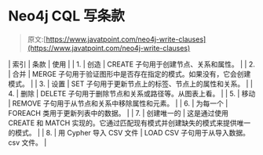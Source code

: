 # Neo4j CQL 写条款

> 原文:[https://www.javatpoint.com/neo4j-write-clauses](https://www.javatpoint.com/neo4j-write-clauses)

| 索引 | 条款 | 使用 |
| 1. | 创造 | CREATE 子句用于创建节点、关系和属性。 |
| 2. | 合并 | MERGE 子句用于验证图形中是否存在指定的模式。如果没有，它会创建模式。 |
| 3. | 设置 | SET 子句用于更新节点上的标签、节点上的属性和关系。 |
| 4. | 删除 | DELETE 子句用于删除节点和关系或路径等。从图表上看。 |
| 5. | 移动 | REMOVE 子句用于从节点和关系中移除属性和元素。 |
| 6. | 为每一个 | FOREACH 类用于更新列表中的数据。 |
| 7. | 创建唯一的 | 这是通过使用 CREATE 和 MATCH 实现的。它通过匹配现有模式并创建缺失的模式来提供唯一的模式。 |
| 8. | 用 Cypher 导入 CSV 文件 | LOAD CSV 子句用于从导入数据。csv 文件。 |